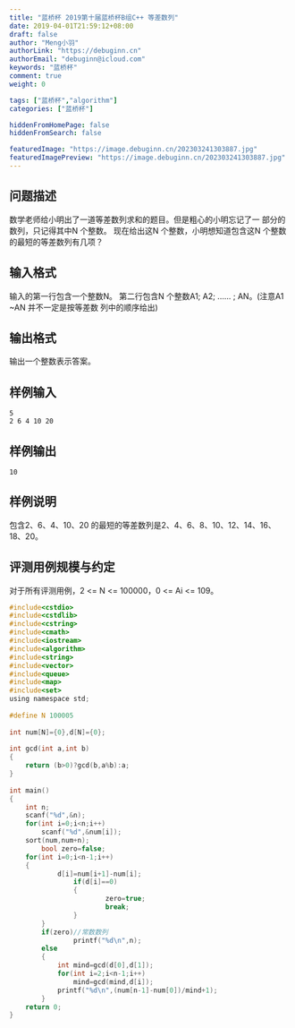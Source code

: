 ```yaml
---
title: "蓝桥杯 2019第十届蓝桥杯B组C++ 等差数列"
date: 2019-04-01T21:59:12+08:00
draft: false
author: "Meng小羽"
authorLink: "https://debuginn.cn"
authorEmail: "debuginn@icloud.com"
keywords: "蓝桥杯"
comment: true
weight: 0

tags: ["蓝桥杯","algorithm"]
categories: ["蓝桥杯"]

hiddenFromHomePage: false
hiddenFromSearch: false

featuredImage: "https://image.debuginn.cn/202303241303887.jpg"
featuredImagePreview: "https://image.debuginn.cn/202303241303887.jpg"
---
```


## 问题描述

数学老师给小明出了一道等差数列求和的题目。但是粗心的小明忘记了一
部分的数列，只记得其中N 个整数。
现在给出这N 个整数，小明想知道包含这N 个整数的最短的等差数列有几项？

## 输入格式

输入的第一行包含一个整数N。
第二行包含N 个整数A1; A2; ...... ; AN。(注意A1 ~AN 并不一定是按等差数
列中的顺序给出)

## 输出格式

输出一个整数表示答案。

## 样例输入

```shell
5
2 6 4 10 20
```

## 样例输出

```shell
10
```

## 样例说明

包含2、6、4、10、20 的最短的等差数列是2、4、6、8、10、12、14、16、
18、20。

## 评测用例规模与约定

对于所有评测用例，2 <= N <= 100000，0 <= Ai <= 109。

```c
#include<cstdio>
#include<cstdlib>
#include<cstring>
#include<cmath>
#include<iostream>
#include<algorithm>
#include<string>
#include<vector>
#include<queue>
#include<map>
#include<set>
using namespace std;
 
#define N 100005
 
int num[N]={0},d[N]={0};
 
int gcd(int a,int b)
{
	return (b>0)?gcd(b,a%b):a;
}
 
int main()
{
	int n;
	scanf("%d",&n);
	for(int i=0;i<n;i++)
		scanf("%d",&num[i]);
	sort(num,num+n);
        bool zero=false;
	for(int i=0;i<n-1;i++)
	{
	        d[i]=num[i+1]-num[i];
                if(d[i]==0)
                {
                        zero=true;
                        break;
                }
        }
        if(zero)//常数数列
                printf("%d\n",n);
        else
        {
	        int mind=gcd(d[0],d[1]);
	        for(int i=2;i<n-1;i++)
		        mind=gcd(mind,d[i]);
	        printf("%d\n",(num[n-1]-num[0])/mind+1);
        }
	return 0;
}
```
